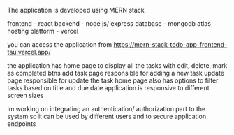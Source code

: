 The application is developed using MERN stack

frontend - react
backend - node js/ express
database - mongodb atlas
hosting platform - vercel

you can access the application from https://mern-stack-todo-app-frontend-tau.vercel.app/

the application has home page to display all the tasks with edit, delete, mark as completed btns
add task page responsible for adding a new task
update page responsible for update the task
home page also has options to filter tasks based on title and due date
application is responsive to different screen sizes

im working on integrating an authentication/ authorization part to the system so it can be used by different users and to secure application endpoints
